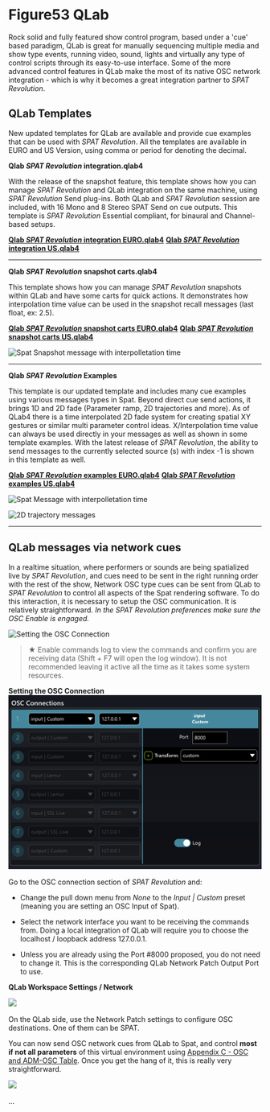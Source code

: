 # Figure53 QLab

Rock solid and fully featured show control program, based under a 'cue' based paradigm, QLab is great for manually sequencing multiple media and show type events, running video, sound, lights and virtually any type of control scripts through its easy-to-use interface. 
Some of the more advanced control features in QLab make the most of its native OSC network integration - which is why it becomes a great integration partner to _SPAT Revolution_.

## QLab Templates

New updated templates for QLab are available and provide cue examples that can be used with _SPAT Revolution_.  All the templates are available in EURO and US Version, using comma or period for denoting the decimal.

**Qlab _SPAT Revolution_ integration.qlab4**

With the release of the snapshot feature, this template shows how you can manage _SPAT Revolution_ and QLab integration on the same machine, using _SPAT Revolution_ Send plug-ins. Both QLab and _SPAT Revolution_ session are included, with 16 Mono and 8 Stereo SPAT Send on cue outputs.
This template is _SPAT Revolution_ Essential compliant, for binaural and Channel-based setups.

<!-- todo is this always true? can others be compliant? -->

**[Qlab _SPAT Revolution_ integration EURO.qlab4](https://public.3.basecamp.com/p/vhf67dYdBTHhwbtVJV4y227i)**
**[Qlab _SPAT Revolution_ integration US.qlab4](https://public.3.basecamp.com/p/oi3GoHpToVmEqijVV7F4QhJq)**

---

**Qlab _SPAT Revolution_ snapshot carts.qlab4**

This template shows how you can manage _SPAT Revolution_ snapshots within QLab and have some carts for quick actions. It demonstrates how interpolation time value can be used in the snapshot recall messages (last float, ex: 2.5).

**[Qlab _SPAT Revolution_ snapshot carts EURO.qlab4](https://public.3.basecamp.com/p/gC6XhzQjmEqpgFDRx7AXjuDL)**
**[Qlab _SPAT Revolution_ snapshot carts US.qlab4](https://public.3.basecamp.com/p/F4qR1QAXYVY5iA2Jt67si5ow)**


![Spat Snapshot message with interpolletation time](https://media.githubusercontent.com/media/FLUX-SE/doc_images/main/SpatR/ThirdParty/QLabSnapshotsInterpollation.png)

---

**Qlab _SPAT Revolution_ Examples**



This template is our updated template and includes many cue examples using various messages types in Spat. 
Beyond direct cue send actions, it brings 1D and 2D fade (Parameter ramp, 2D trajectories and more). 
As of QLab4 there is a time interpolated 2D fade system for creating spatial XY gestures or similar multi parameter control ideas. 
X/Interpolation time value can always be used directly in your messages as well as shown in some template examples. 
With the latest release of _SPAT Revolution_, the ability to send messages to the currently selected source (s) with index -1 is shown in this template as well.

**[Qlab _SPAT Revolution_ examples EURO.qlab4](https://public.3.basecamp.com/p/nB4YRiTASZ9DrT8nLH11XzqY)**
**[Qlab _SPAT Revolution_ examples US.qlab4](https://public.3.basecamp.com/p/N9foEbx4DhktH5K53yAhugdM)**

![Spat Message with interpolletation time](https://media.githubusercontent.com/media/FLUX-SE/doc_images/main/SpatR/ThirdParty/QLabMessageXTime.png)

![2D trajectory messages](https://media.githubusercontent.com/media/FLUX-SE/doc_images/main/SpatR/ThirdParty/QLab2DCueSelectedSource.png)

---



## QLab messages via network cues

In a realtime situation, where performers or sounds are being spatialized live by _SPAT Revolution_, and cues need to be sent in the right running order with the rest of the show, Network OSC type cues can be sent from QLab to _SPAT Revolution_ to control all aspects of the Spat rendering software. 
To do this interaction, it is necessary to setup the OSC communication. It is relatively straightforward. 
_In the _SPAT Revolution_ preferences make sure the OSC Enable is engaged._

![Setting the OSC Connection](https://media.githubusercontent.com/media/FLUX-SE/doc_images/main/SpatR/Preference/OSCMain.png)

> ★ Enable commands log to view the commands and confirm you are receiving data (Shift + F7 will open the log window). It is not recommended leaving it active all the time as it takes some system resources. 

**Setting the OSC Connection**
![Setting the OSC Connection](https://raw.githubusercontent.com/FLUX-SE/doc_images/main/SpatR/Preference/OSCConnectionCustomLocalHost.png)

Go to the OSC connection section of _SPAT Revolution_ and:

* Change the pull down menu from *None* to the *Input | Custom* preset (meaning you are setting an OSC Input of Spat).

* Select the network interface you want to be receiving the commands from. Doing a local integration of QLab will require you to choose the localhost / loopback address 127.0.0.1.

* Unless you are already using the Port #8000 proposed, you do not need to change it. This is the corresponding QLab Network Patch Output Port to use.


**QLab Workspace Settings / Network**

![](https://media.githubusercontent.com/media/FLUX-SE/doc_images/main/SpatR/ThirdParty/QLabNetworkSettings.png)

On the QLab side, use the Network Patch settings to configure OSC destinations. 
One of them can be SPAT.

You can now send OSC network cues from QLab to Spat, and control **most if not all parameters** of this virtual environment using [Appendix C - OSC and ADM-OSC Table](Appendix_C_OSC_Table.md). 
Once you get the hang of it, this is really very straightforward. 

![](https://media.githubusercontent.com/media/FLUX-SE/doc_images/main/SpatR/ThirdParty/QLabTemplate.png)

...

